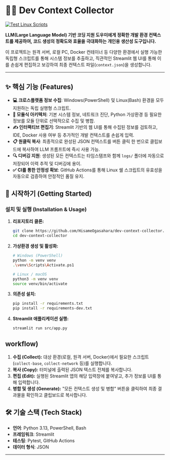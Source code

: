 # 👨‍💻 Dev Context Collector

[![Test Linux Scripts](https://github.com/HisameOgasahara/dev-context-collector/actions/workflows/test-linux-scripts.yml/badge.svg)](https://github.com/HisameOgasahara/dev-context-collector/actions/workflows/test-linux-scripts.yml)

**LLM(Large Language Model) 기반 코딩 지원 도우미에게 정확한 개발 환경 컨텍스트를 제공하여, 코드 생성의 정확도와 효율을 극대화하는 개인용 생산성 도구입니다.**

이 프로젝트는 원격 서버, 로컬 PC, Docker 컨테이너 등 다양한 환경에서 실행 가능한 독립형 스크립트를 통해 시스템 정보를 추출하고, 직관적인 Streamlit 웹 UI를 통해 이를 손쉽게 편집하고 보강하여 최종 컨텍스트 파일(`context.json`)을 생성합니다.

---

## ✨ 핵심 기능 (Features)

*   **💻 크로스플랫폼 정보 수집**: Windows(PowerShell) 및 Linux(Bash) 환경을 모두 지원하는 독립 실행형 스크립트.
*   **🧩 모듈식 아키텍처**: 기본 시스템 정보, 네트워크 진단, Python 가상환경 등 필요한 정보를 모듈 단위로 선택적으로 수집 및 병합.
*   **✍️ 인터랙티브 편집기**: Streamlit 기반의 웹 UI를 통해 수집된 정보를 검토하고, IDE, Docker 사용 여부 등 추가적인 개발 컨텍스트를 손쉽게 입력.
*   **📋 원클릭 복사**: 최종적으로 완성된 JSON 컨텍스트를 버튼 클릭 한 번으로 클립보드에 복사하여 LLM 프롬프트에 즉시 사용 가능.
*   **🔍 디버깅 지원**: 생성된 모든 컨텍스트는 타임스탬프와 함께 `logs/` 폴더에 자동으로 저장되어 이력 추적 및 디버깅에 용이.
*   **✅ CI를 통한 안정성 확보**: GitHub Actions를 통해 Linux 쉘 스크립트의 유효성을 자동으로 검증하여 안정적인 품질 유지.

## 🚀 시작하기 (Getting Started)

### 설치 및 실행 (Installation & Usage)

1.  **리포지토리 클론:**
    ```bash
    git clone https://github.com/HisameOgasahara/dev-context-collector.git
    cd dev-context-collector
    ```

2.  **가상환경 생성 및 활성화:**
    ```bash
    # Windows (PowerShell)
    python -m venv venv
    .\venv\Scripts\Activate.ps1

    # Linux / macOS
    python3 -m venv venv
    source venv/bin/activate
    ```

3.  **의존성 설치:**
    ```bash
    pip install -r requirements.txt
    pip install -r requirements-dev.txt
    ```

4.  **Streamlit 애플리케이션 실행:**
    ```bash
    streamlit run src/app.py
    ```

##  workflow)

1.  **수집 (Collect):** 대상 환경(로컬, 원격 서버, Docker)에서 필요한 스크립트(`collect-base`, `collect-network` 등)를 실행합니다.
2.  **복사 (Copy):** 터미널에 출력된 JSON 텍스트 전체를 복사합니다.
3.  **편집 (Edit):** 실행된 Streamlit 앱의 해당 입력창에 붙여넣고, 추가 정보를 UI를 통해 입력합니다.
4.  **병합 및 생성 (Generate):** "모든 컨텍스트 생성 및 병합" 버튼을 클릭하여 최종 결과물을 확인하고 클립보드로 복사합니다.

## 🛠️ 기술 스택 (Tech Stack)

*   **언어**: Python 3.13, PowerShell, Bash
*   **프레임워크**: Streamlit
*   **테스팅**: Pytest, GitHub Actions
*   **데이터 형식**: JSON

---